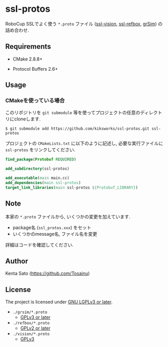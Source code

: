 # ssl-protos

RoboCup SSLでよく使う `*.proto` ファイル ([ssl-vision][], [ssl-refbox][], [grSim][]) の詰め合わせ.

## Requirements

* CMake 2.8.8+
- Protocol Buffers 2.6+

## Usage

### CMakeを使っている場合

このリポジトリを `git submodule` 等を使ってプロジェクトの任意のディレクトリにcloneします.

```
$ git submodule add https://github.com/kiksworks/ssl-protos.git ssl-protos
```

プロジェクトの `CMakeLists.txt` に以下のように記述し, 必要な実行ファイルに `ssl-protos` をリンクしてください.

```cmake
find_package(Protobuf REQUIRED)

add_subdirectory(ssl-protos)

add_executable(main main.cc)
add_dependencies(main ssl-protos)
target_link_libraries(main ssl-protos ${Protobuf_LIBRARY})
```

## Note

本家の `*.proto` ファイルから, いくつかの変更を加えています.

- package名 (`ssl_protos.xxx`) をセット
- いくつかのmessage名, ファイル名を変更

詳細はコードを確認してください.

## Author

Kenta Sato (<https://github.com/Tosainu>)

## License

The project is licensed under [GNU LGPLv3 or later](LICENSE).

- `./grsim/*.proto`
  - [GPLv3 or later](https://github.com/mani-monaj/grSim/blob/master/LICENSE.md)
- `./refbox/*.proto`
  - [GPLv2 or later](https://github.com/RoboCup-SSL/ssl-refbox/blob/master/LICENSE)
- `./vision/*.proto`
  - [GPLv3](https://github.com/RoboCup-SSL/ssl-vision/blob/master/COPYING)

[ssl-vision]: https://github.com/RoboCup-SSL/ssl-vision
[ssl-refbox]: https://github.com/RoboCup-SSL/ssl-refbox
[grSim]:      https://github.com/mani-monaj/grSim
